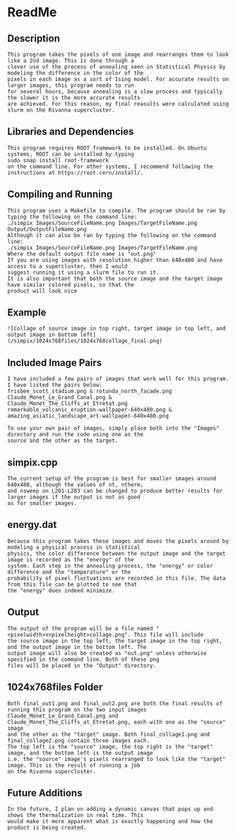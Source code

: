 # ReadMe

## Description 

    This program takes the pixels of one image and rearranges them to look like a 2nd image. This is done through a
    clever use of the process of annealing seen in Statistical Physics by modeling the difference in the color of the
    pixels in each image as a sort of Ising model. For accurate results on larger images, this program needs to run
    for several hours, because annealing is a slow process and typically the slower it is the more accurate results
    are achieved. For this reason, my final reasults were calculated using slurm on the Rivanna supercluster.

## Libraries and Dependencies

    This program requires ROOT framework to be installed. On Ubuntu systems, ROOT can be installed by typing
    sudo snap install root-framework
    on the command line. For other systems, I recommend following the instructions at https://root.cern/install/. 


## Compiling and Running

    This program uses a Makefile to compile. The program should be ran by typing the following on the command line:
    ./simpix Images/SourceFileName.png Images/TargetFileName.png Output/OutputFileName.png
    Although it can also be ran by typing the following on the command line:
    ./simpix Images/SourceFileName.png Images/TargetFileName.png
    Where the default output file name is "out.png"
    If you are using images with resolution higher than 640x480 and have access to a supercluster, then I would
    suggest running it using a slurm file to run it.
    It is also important that both the source image and the target image have similar colored pixels, so that the
    product will look nice

## Example

    ![Collage of source image in top right, target image in top left, and output image in bottom left](/simpix/1024x768files/1024x768collage_final.png)

## Included Image Pairs

    I have included a few pairs of images that work well for this program. I have listed the pairs below:
    frisbee_scott_stadium.png & rotunda_north_facade.png
    Claude_Monet_Le_Grand_Canal.png & Claude_Monet_The_Cliffs_at_Etretat.png
    remarkable_volcanic_eruption-wallpaper-640x480.png & amazing_asiatic_landscape_art-wallpaper-640x480.png

    To use your own pair of images, simply place both into the "Images" directory and run the code using one as the
    source and the other as the target.

## simpix.cpp

    The current setup of the program is best for smaller images around 640x480, although the values of nt, ntherm,
    and nsweep on L201-L203 can be changed to produce better results for larger images if the output is not as good
    as for smaller images.

## energy.dat
    
    Because this program takes these images and moves the pixels around by modeling a physical process in statistical
    physics, the color difference between the output image and the target image is recorded as the "energy" of the
    system. Each step in the annealing process, the "energy" or color difference and the "temperature" or the
    probability of pixel fluctuations are recorded in this file. The data from this file can be plotted to see that
    the "energy" does indeed minimize.

## Output

    The output of the program will be a file named "<pixelwidth>x<pixelheight>collage.png". This file will include
    the source image in the top left, the target image in the top right, and the output image in the bottom left. The
    output image will also be created as "out.png" unless otherwise specified in the command line. Both of these png
    files will be placed in the "Output" directory.

## 1024x768files Folder

    Both final_out1.png and final_out2.png are both the final results of running this program on the two input images
    Claude_Monet_Le_Grand_Canal.png and Claude_Monet_The_Cliffs_at_Etretat.png, each with one as the "source" image
    and the other as the "target" image. Both final_collage1.png and final_collage2.png contain three images each.
    The top left is the "source" image, the top right is the "target" image, and the bottom left is the output image
    i.e. the "source" image's pixels rearranged to look like the "target" image. This is the result of running a job
    on the Rivanna supercluster.

## Future Additions

    In the future, I plan on adding a dynamic canvas that pops up and shows the thermalization in real time. This
    would make it more apparent what is exactly happening and how the product is being created.
